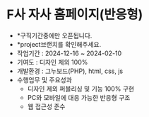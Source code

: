 # F사 자사 홈페이지(반응형)
- *구직기간중에만 오픈됩니다.
- *project브랜치를 확인해주세요.
- 작업기간 : 2024-12-16 ~ 2024-02-10
- 기여도 : 디자인 제외 100%
- 개발환경 : 그누보드(PHP), html, css, js
- 수행업무 및 주요성과
  - 디자인 제외 퍼블리싱 및 기능 100% 구현
  - PC와 모바일에 대응 가능한 반응형 구조
  - 웹 접근성 준수
